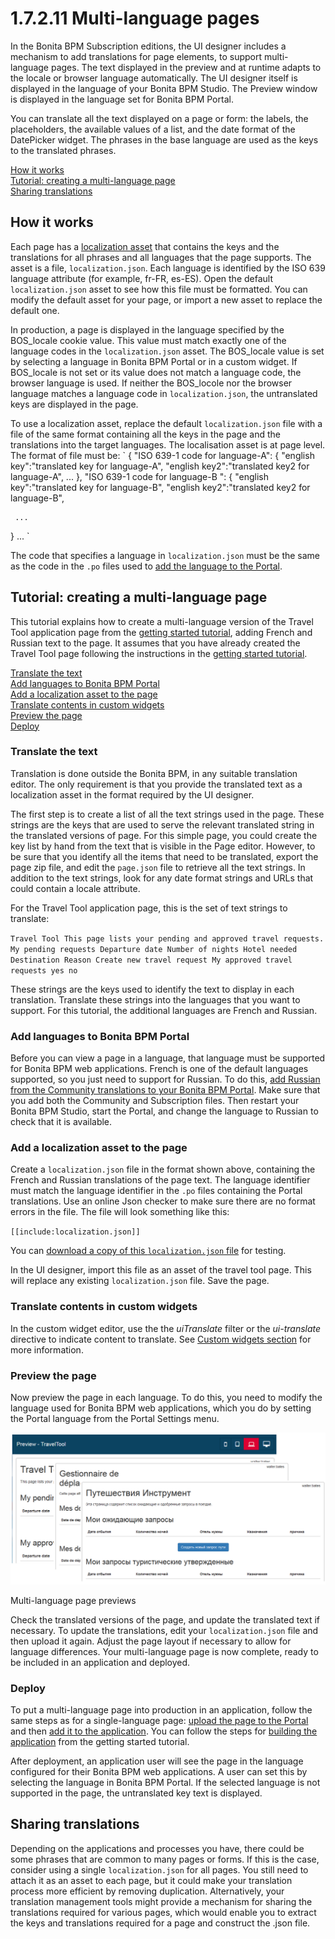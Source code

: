 # 1.7.2.11 Multi-language pages
In the Bonita BPM Subscription editions, the UI designer includes a mechanism to add translations for page elements, to support multi-language pages. 
The text displayed in the preview and at runtime adapts to the locale or browser language automatically. The UI designer itself is displayed in the language of your Bonita BPM Studio.
The Preview window is displayed in the language set for Bonita BPM Portal.



You can translate all the text displayed on a page or form: the labels, the placeholders, the available values of a list, and the date format of the DatePicker widget. 
The phrases in the base language are used as the keys to the translated phrases. 




[How it works](#howitworks)  
[Tutorial: creating a multi-language page](#tutorial)  
[Sharing translations](#sharing)



## How it works


Each page has a [localization asset](/assets.md) that contains the keys and the translations for all phrases and all languages that the page supports. 
The asset is a file, `localization.json`. Each language is identified by the ISO 639 language attribute (for example, fr-FR, es-ES). 
Open the default `localization.json` asset to see how this file must be formatted. You can modify the default asset for your page, or import a new asset to replace the default one.


In production, a page is displayed in the language specified by the BOS\_locale cookie value. This value must match exactly one of the language codes in the `localization.json` asset.
The BOS\_locale value is set by selecting a language in Bonita BPM Portal or in a custom widget.
If BOS\_locale is not set or its value does not match a language code, the browser language is used. 
If neither the BOS\_locole nor the browser language matches a language code in `localization.json`, the untranslated keys are displayed in the page.



To use a localization asset, replace the default `localization.json` file with a file of the same format containing all the keys in the page and the translations into the target languages. The localisation asset is at page level. 
The format of file must be:
`
{
"ISO 639-1 code for language-A": 
  {
    "english key":"translated key for language-A",
    "english key2":"translated key2 for language-A",
     ...
   },
"ISO 639-1 code for language-B ": 
  {
    "english key":"translated key for language-B",
  "english key2":"translated key2 for language-B",

     ...
   }
  ...
`


The code that specifies a language in `localization.json` must be the same as the code in the `.po` files used to [add the language to the Portal](/languages.md).


## Tutorial: creating a multi-language page



This tutorial explains how to create a multi-language version of the Travel Tool application page from the [getting started tutorial](/getting-started-tutorial.md), adding French and Russian text to the page. 
It assumes that you have already created the Travel Tool page following the instructions in the [getting started tutorial](/getting-started-tutorial.md).



[Translate the text](#translate)  
[Add languages to Bonita BPM Portal](#locales)  
[Add a localization asset to the page](#asset)  
[Translate contents in custom widgets](#custom-widget)  
[Preview the page](#preview)  
[Deploy](#deploy)  




### Translate the text


Translation is done outside the Bonita BPM, in any suitable translation editor. The only requirement is that you provide the translated text as a localization asset in the format required by the UI designer.


The first step is to create a list of all the text strings used in the page. These strings are the keys that are used to serve the relevant translated string in the translated versions of page. 
For this simple page, you could create the key list by hand from the text that is visible in the Page editor. 
However, to be sure that you identify all the items that need to be translated, export the page zip file, and edit the `page.json` file to retrieve all the text strings. 
In addition to the text strings, look for any date format strings and URLs that could contain a locale attribute.


For the Travel Tool application page, this is the set of text strings to translate:

`
Travel Tool
This page lists your pending and approved travel requests.
My pending requests
Departure date
Number of nights
Hotel needed
Destination
Reason
Create new travel request
My approved travel requests
yes
no
`


These strings are the keys used to identify the text to display in each translation. Translate these strings into the languages that you want to support. For this tutorial, the additional languages are French and Russian.


### Add languages to Bonita BPM Portal


Before you can view a page in a language, that language must be supported for Bonita BPM web applications. 
French is one of the default languages supported, so you just need to support for Russian. 
To do this, [add Russian from the Community translations to your Bonita BPM Portal](/languages.md). 
Make sure that you add both the Community and Subscription files. Then restart your Bonita BPM Studio, start the Portal, and change the language to Russian to check that it is available.


### Add a localization asset to the page

Create a `localization.json` file in the format shown above, containing the French and Russian translations of the page text. 
The language identifier must match the language identifier in the `.po` files containing the Portal translations.
Use an online Json checker to make sure there are no format errors in the file. The file will look something like this:

`
[[include:localization.json]]
`


You can [download a copy of this `localization.json` file](images/special_code//localization.json) for testing.


In the UI designer, import this file as an asset of the travel tool page. This will replace any existing `localization.json` file. Save the page.


### Translate contents in custom widgets

In the custom widget editor, use the the _uiTranslate_ filter or the _ui-translate_ directive to indicate content to translate. See [Custom widgets section](custom-widgets.md#custom-widget-translation) for more information.


### Preview the page

Now preview the page in each language. To do this, you need to modify the language used for Bonita BPM web applications, which you do by setting the Portal language from the Portal Settings menu.


![Multi-language page previews](images/images-6_0/l10n-combined-previews.png)

Multi-language page previews


Check the translated versions of the page, and update the translated text if necessary. To update the translations, edit your `localization.json` file and then upload it again.
Adjust the page layout if necessary to allow for language differences. Your multi-language page is now complete, ready to be included in an application and deployed.


### Deploy


To put a multi-language page into production in an application, follow the same steps as for a single-language page: [upload the page to the Portal](/resource-management#import) and then [add it to the application](/applications.md#pages). You can follow the steps for [building the application](/getting-started-tutorial.md#build-app) from the getting started tutorial.


After deployment, an application user will see the page in the language configured for their Bonita BPM web applications. A user can set this by selecting the language in Bonita BPM Portal.
If the selected language is not supported in the page, the untranslated key text is displayed. 






## Sharing translations


Depending on the applications and processes you have, there could be some phrases that are common to many pages or forms. 
If this is the case, consider using a single `localization.json` for all pages. 
You still need to attach it as an asset to each page, but it could make your translation process more efficient by removing duplication. 
Alternatively, your translation management tools might provide a mechanism for sharing the translations required for various pages, which would enable you to extract the keys and translations required for a page and construct the .json file.